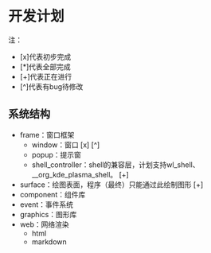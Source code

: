 # 开发计划

注：

* [x]代表初步完成
* [*]代表全部完成
* [+]代表正在进行
* [^]代表有bug待修改

## 系统结构

* frame：窗口框架
  * window：窗口 [x] [^]
  * popup：提示窗
  * shell_controller：shell的兼容层，计划支持wl_shell、__org_kde_plasma_shell。 [+]
* surface：绘图表面，程序（最终）只能通过此绘制图形 [+]
* component：组件库
* event：事件系统
* graphics：图形库
* web：网络渲染
  * html
  * markdown
